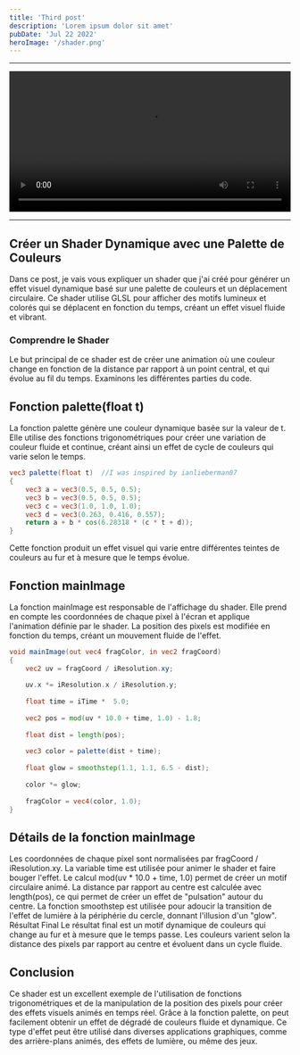 ```yaml
---
title: 'Third post'
description: 'Lorem ipsum dolor sit amet'
pubDate: 'Jul 22 2022'
heroImage: '/shader.png'
---
```


---

<video controls style="width: 100%; height: auto;">
  <source src="/shader1.mp4" type="video/mp4">
  Votre navigateur ne supporte pas la lecture de vidéos.
</video>

---




## Créer un Shader Dynamique avec une Palette de Couleurs
Dans ce post, je vais vous expliquer un shader que j'ai créé pour générer un effet visuel dynamique basé sur une palette de couleurs et un déplacement circulaire. Ce shader utilise GLSL pour afficher des motifs lumineux et colorés qui se déplacent en fonction du temps, créant un effet visuel fluide et vibrant.

### Comprendre le Shader
Le but principal de ce shader est de créer une animation où une couleur change en fonction de la distance par rapport à un point central, et qui évolue au fil du temps. Examinons les différentes parties du code.

## Fonction palette(float t)
La fonction palette génère une couleur dynamique basée sur la valeur de t. Elle utilise des fonctions trigonométriques pour créer une variation de couleur fluide et continue, créant ainsi un effet de cycle de couleurs qui varie selon le temps.

```glsl
vec3 palette(float t)  //I was inspired by ianlieberman07 
{
    vec3 a = vec3(0.5, 0.5, 0.5);
    vec3 b = vec3(0.5, 0.5, 0.5);
    vec3 c = vec3(1.0, 1.0, 1.0);
    vec3 d = vec3(0.263, 0.416, 0.557);
    return a + b * cos(6.28318 * (c * t + d));
}
```
Cette fonction produit un effet visuel qui varie entre différentes teintes de couleurs au fur et à mesure que le temps évolue.

## Fonction mainImage
La fonction mainImage est responsable de l'affichage du shader. Elle prend en compte les coordonnées de chaque pixel à l'écran et applique l'animation définie par le shader. La position des pixels est modifiée en fonction du temps, créant un mouvement fluide de l'effet.

```glsl
void mainImage(out vec4 fragColor, in vec2 fragCoord)
{
    vec2 uv = fragCoord / iResolution.xy;
    
    uv.x *= iResolution.x / iResolution.y;
    
    float time = iTime *  5.0;
    
    vec2 pos = mod(uv * 10.0 + time, 1.0) - 1.8;
    
    float dist = length(pos);
    
    vec3 color = palette(dist + time);
    
    float glow = smoothstep(1.1, 1.1, 6.5 - dist);
    
    color *= glow;
    
    fragColor = vec4(color, 1.0);
}
```
## Détails de la fonction mainImage
Les coordonnées de chaque pixel sont normalisées par fragCoord / iResolution.xy.
La variable time est utilisée pour animer le shader et faire bouger l'effet.
Le calcul mod(uv * 10.0 + time, 1.0) permet de créer un motif circulaire animé.
La distance par rapport au centre est calculée avec length(pos), ce qui permet de créer un effet de "pulsation" autour du centre.
La fonction smoothstep est utilisée pour adoucir la transition de l'effet de lumière à la périphérie du cercle, donnant l'illusion d'un "glow".
Résultat Final
Le résultat final est un motif dynamique de couleurs qui change au fur et à mesure que le temps passe. Les couleurs varient selon la distance des pixels par rapport au centre et évoluent dans un cycle fluide.

## Conclusion
Ce shader est un excellent exemple de l'utilisation de fonctions trigonométriques et de la manipulation de la position des pixels pour créer des effets visuels animés en temps réel. Grâce à la fonction palette, on peut facilement obtenir un effet de dégradé de couleurs fluide et dynamique. Ce type d'effet peut être utilisé dans diverses applications graphiques, comme des arrière-plans animés, des effets de lumière, ou même des jeux.